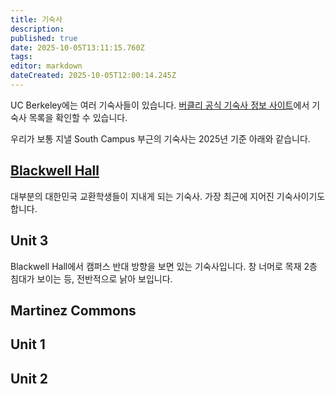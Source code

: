 ```yaml
---
title: 기숙사
description: 
published: true
date: 2025-10-05T13:11:15.760Z
tags: 
editor: markdown
dateCreated: 2025-10-05T12:00:14.245Z
---
```


UC Berkeley에는 여러 기숙사들이 있습니다.
[버클리 공식 기숙사 정보 사이트](https://housing.berkeley.edu/explore-housing-options/#residence-halls)에서 기숙사 목록을 확인할 수 있습니다.

우리가 보통 지낼 South Campus 부근의 기숙사는 2025년 기준 아래와 같습니다.

## [Blackwell Hall](/기숙사/blackwell-hall)
대부분의 대한민국 교환학생들이 지내게 되는 기숙사.
가장 최근에 지어진 기숙사이기도 합니다.

## Unit 3
Blackwell Hall에서 캠퍼스 반대 방향을 보면 있는 기숙사입니다.
창 너머로 목재 2층 침대가 보이는 등, 전반적으로 낡아 보입니다.

## Martinez Commons

## Unit 1

## Unit 2
